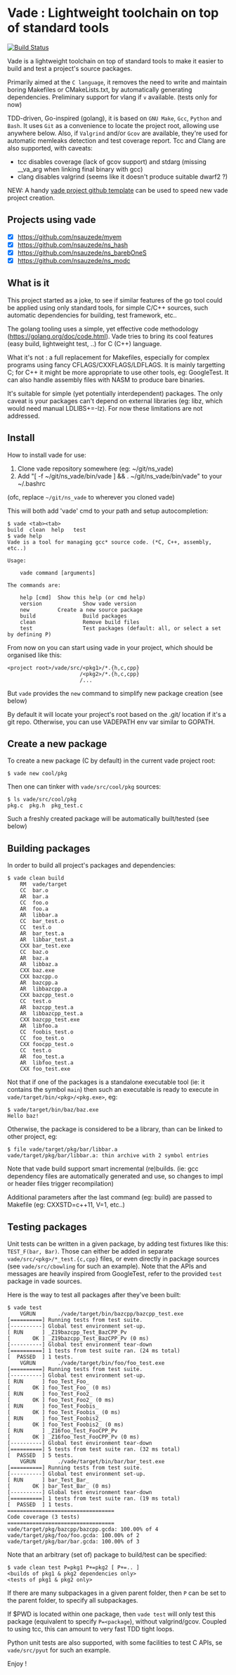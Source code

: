 # Vade : Lightweight toolchain on top of standard tools
[![Build Status][WorkflowBadge]][WorkflowUrl]

Vade is a lightweight toolchain on top of standard tools to make it easier to build and test a project's source packages.

Primarily aimed at the `C language`, it removes the need to write and maintain boring Makefiles or CMakeLists.txt, by automatically generating dependencies.
Preliminary support for vlang if `v` available. (tests only for now)

TDD-driven, Go-inspired (golang), it is based on `GNU Make`, `Gcc`, `Python` and `Bash`.
It uses `Git` as a convenience to locate the project root, allowing use anywhere below.
Also, if `Valgrind` and/or `Gcov` are available, they're used for automatic memleaks detection and test coverage report.
Tcc and Clang are also supported, with caveats:
- tcc disables coverage (lack of gcov support) and stdarg (missing __va_arg when linking final binary with gcc)
- clang disables valgrind (seems like it doesn't produce suitable dwarf2 ?)

NEW: A handy [vade project github template](https://github.com/nsauzede/ns_vade_template) can be used to speed new vade project creation.

## Projects using vade
- [x] https://github.com/nsauzede/myem
- [x] https://github.com/nsauzede/ns_hash
- [x] https://github.com/nsauzede/ns_barebOneS
- [x] https://github.com/nsauzede/ns_modc

## What is it
This project started as a joke, to see if similar features of the go tool could be applied using only standard tools,
for simple C/C++ sources, such automatic dependencies for building, test framework, etc..

The golang tooling uses a simple, yet effective code methodology (https://golang.org/doc/code.html).
Vade tries to bring its cool features (easy build, lightweight test, ..) for C (C++) language.

What it's not : a full replacement for Makefiles, especially for complex programs using fancy
CFLAGS/CXXFLAGS/LDFLAGS.
It is mainly targetting C; for C++ it might be more appropriate to use other tools, eg: GoogleTest.
It can also handle assembly files with NASM to produce bare binaries.

It's suitable for simple (yet potentially interdependent) packages.
The only caveat is your packages can't depend on external libraries (eg: libz, which would need manual LDLIBS+=-lz).
For now these limitations are not addressed.

## Install
How to install vade for use:
1) Clone vade repository somewhere (eg: ~/git/ns_vade)
2) Add "[ -f ~/git/ns_vade/bin/vade ] && . ~/git/ns_vade/bin/vade" to your ~/.bashrc

(ofc, replace `~/git/ns_vade` to wherever you cloned vade)

This will both add 'vade' cmd to your path and setup autocompletion:
```
$ vade <tab><tab>
build  clean  help   test
$ vade help
Vade is a tool for managing gcc* source code. (*C, C++, assembly, etc..)

Usage:

    vade command [arguments]

The commands are:

    help [cmd]  Show this help (or cmd help)
    version             Show vade version
    new         Create a new source package
    build               Build packages
    clean               Remove build files
    test                Test packages (default: all, or select a set by defining P)
```


From now on you can start using vade in your project, which should be organised like this:
```
<project root>/vade/src/<pkg1>/*.{h,c,cpp}
                       /<pkg2>/*.{h,c,cpp}
                       /...
```
But `vade` provides the `new` command to simplify new package creation (see below)

By default it will locate your project's root based on the .git/ location if it's a git repo.
Otherwise, you can use VADEPATH env var similar to GOPATH.

## Create a new package
To create a new package (C by default) in the current vade project root:
```
$ vade new cool/pkg
```
Then one can tinker with `vade/src/cool/pkg` sources:
```
$ ls vade/src/cool/pkg
pkg.c  pkg.h  pkg_test.c
```
Such a freshly created package will be automatically built/tested (see below)

## Building packages
In order to build all project's packages and dependencies:
```
$ vade clean build
    RM  vade/target
    CC  bar.o
    AR  bar.a
    CC  foo.o
    AR  foo.a
    AR  libbar.a
    CC  bar_test.o
    CC  test.o
    AR  bar_test.a
    AR  libbar_test.a
    CXX bar_test.exe
    CC  baz.o
    AR  baz.a
    AR  libbaz.a
    CXX baz.exe
    CXX bazcpp.o
    AR  bazcpp.a
    AR  libbazcpp.a
    CXX bazcpp_test.o
    CC  test.o
    AR  bazcpp_test.a
    AR  libbazcpp_test.a
    CXX bazcpp_test.exe
    AR  libfoo.a
    CC  foobis_test.o
    CC  foo_test.o
    CXX foocpp_test.o
    CC  test.o
    AR  foo_test.a
    AR  libfoo_test.a
    CXX foo_test.exe
```

Not that if one of the packages is a standalone executable tool (ie: it contains the symbol `main`) then
such an executable is ready to execute in `vade/target/bin/<pkg>/<pkg.exe>`, eg:
```
$ vade/target/bin/baz/baz.exe
Hello baz!
```

Otherwise, the package is considered to be a library, than can be linked to other project, eg:
```
$ file vade/target/pkg/bar/libbar.a
vade/target/pkg/bar/libbar.a: thin archive with 2 symbol entries
```

Note that vade build support smart incremental (re)builds.
(ie: gcc dependency files are automatically generated and use, so changes to impl or header files trigger recompilation)

Additional parameters after the last command (eg: build) are passed to Makefile (eg: CXXSTD=c++11, V=1, etc..)

## Testing packages
Unit tests can be written in a given package, by adding test fixtures like this: `TEST_F(bar, Bar)`.
Those can either be added in separate `vade/src/<pkg>/*_test.{c,cpp}` files, or even directly in package sources (see `vade/src/cbowling` for such an example).
Note that the APIs and messages are heavily inspired from GoogleTest, refer to the provided `test` package in vade sources.

Here is the way to test all packages after they've been built:
```
$ vade test
    VGRUN       ./vade/target/bin/bazcpp/bazcpp_test.exe
[==========] Running tests from test suite.
[----------] Global test environment set-up.
[ RUN      ] _Z19bazcpp_Test_BazCPP_Pv
[       OK ] _Z19bazcpp_Test_BazCPP_Pv (0 ms)
[----------] Global test environment tear-down
[==========] 1 tests from test suite ran. (24 ms total)
[  PASSED  ] 1 tests.
    VGRUN       ./vade/target/bin/foo/foo_test.exe
[==========] Running tests from test suite.
[----------] Global test environment set-up.
[ RUN      ] foo_Test_Foo_
[       OK ] foo_Test_Foo_ (0 ms)
[ RUN      ] foo_Test_Foo2_
[       OK ] foo_Test_Foo2_ (0 ms)
[ RUN      ] foo_Test_Foobis_
[       OK ] foo_Test_Foobis_ (0 ms)
[ RUN      ] foo_Test_Foobis2_
[       OK ] foo_Test_Foobis2_ (0 ms)
[ RUN      ] _Z16foo_Test_FooCPP_Pv
[       OK ] _Z16foo_Test_FooCPP_Pv (0 ms)
[----------] Global test environment tear-down
[==========] 5 tests from test suite ran. (32 ms total)
[  PASSED  ] 5 tests.
    VGRUN       ./vade/target/bin/bar/bar_test.exe
[==========] Running tests from test suite.
[----------] Global test environment set-up.
[ RUN      ] bar_Test_Bar_
[       OK ] bar_Test_Bar_ (0 ms)
[----------] Global test environment tear-down
[==========] 1 tests from test suite ran. (19 ms total)
[  PASSED  ] 1 tests.
==================================
Code coverage (3 tests)
==================================
vade/target/pkg/bazcpp/bazcpp.gcda: 100.00% of 4
vade/target/pkg/foo/foo.gcda: 100.00% of 2
vade/target/pkg/bar/bar.gcda: 100.00% of 3
```

Note that an arbitrary (set of) package to build/test can be specified:
```
$ vade clean test P=pkg1 P+=pkg2 [ P+=.. ]
<builds of pkg1 & pkg2 dependencies only>
<tests of pkg1 & pkg2 only>
```
If there are many subpackages in a given parent folder, then `P` can be set to the parent folder, to specify all subpackages.

If $PWD is located within one package, then `vade test` will only test this package (equivalent to specify `P=<package`), without valgrind/gcov.
Coupled to using tcc, this can amount to very fast TDD tight loops.

Python unit tests are also supported, with some facilities to test C APIs, se `vade/src/pyut` for such an example.

Enjoy !

[WorkflowBadge]: https://github.com/nsauzede/ns_vade/workflows/vade/badge.svg
[WorkflowUrl]: https://github.com/nsauzede/ns_vade/commits/main
